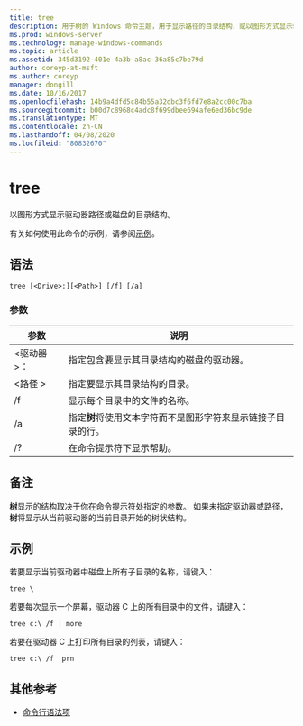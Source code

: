 ```yaml
---
title: tree
description: 用于树的 Windows 命令主题，用于显示路径的目录结构，或以图形方式显示驱动器中磁盘的目录结构。
ms.prod: windows-server
ms.technology: manage-windows-commands
ms.topic: article
ms.assetid: 345d3192-401e-4a3b-a8ac-36a85c7be79d
author: coreyp-at-msft
ms.author: coreyp
manager: dongill
ms.date: 10/16/2017
ms.openlocfilehash: 14b9a4dfd5c84b55a32dbc3f6fd7e8a2cc00c7ba
ms.sourcegitcommit: b00d7c8968c4adc8f699dbee694afe6ed36bc9de
ms.translationtype: MT
ms.contentlocale: zh-CN
ms.lasthandoff: 04/08/2020
ms.locfileid: "80832670"
---
```

# <a name="tree"></a>tree

以图形方式显示驱动器路径或磁盘的目录结构。

有关如何使用此命令的示例，请参阅[示例](#BKMK_examples)。

## <a name="syntax"></a>语法

```
tree [<Drive>:][<Path>] [/f] [/a]
```

### <a name="parameters"></a>参数

|参数|说明|
|---------|-----------|
|\<驱动器 >：|指定包含要显示其目录结构的磁盘的驱动器。|
|\<路径 >|指定要显示其目录结构的目录。|
|/f|显示每个目录中的文件的名称。|
|/a|指定**树**将使用文本字符而不是图形字符来显示链接子目录的行。|
|/?|在命令提示符下显示帮助。|

## <a name="remarks"></a>备注

**树**显示的结构取决于你在命令提示符处指定的参数。 如果未指定驱动器或路径，**树**将显示从当前驱动器的当前目录开始的树状结构。

## <a name="examples"></a><a name=BKMK_examples></a>示例

若要显示当前驱动器中磁盘上所有子目录的名称，请键入：
```
tree \
```
若要每次显示一个屏幕，驱动器 C 上的所有目录中的文件，请键入：
```
tree c:\ /f | more 
```
若要在驱动器 C 上打印所有目录的列表，请键入：
```
tree c:\ /f  prn 
```

## <a name="additional-references"></a>其他参考

- [命令行语法项](command-line-syntax-key.md)